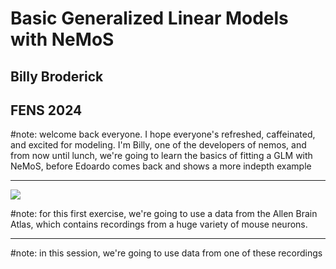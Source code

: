 # Basic Generalized Linear Models with NeMoS

## Billy Broderick
## FENS 2024

#note: welcome back everyone. I hope everyone's refreshed, caffeinated, and excited for modeling. I'm Billy, one of the developers of nemos, and from now until lunch, we're going to learn the basics of fitting a GLM with NeMoS, before Edoardo comes back and shows a more indepth example

---

![](https://users.flatironinstitute.org/~wbroderick/presentations_assets/fens-2024/allen_brain_map.png)

#note: for this first exercise, we're going to use a data from the Allen Brain Atlas, which contains recordings from a huge variety of mouse neurons.

---

<div data-animate data-load="https://users.flatironinstitute.org/~wbroderick/presentations_assets/fens-2024/allen_data.svg" crossorigin="anonymous">
<!-- <div data-animate data-load="/assets/fens_images/allen_data.svg" > -->
<!-- {"setup": [
{"element": "#rect712", "modifier": "attr", "parameters": [ {"class": "fragment appear-disappear", "data-fragment-index": "0"} ]},
{"element": "#rect1342", "modifier": "attr", "parameters": [ {"class": "fragment appear-disappear", "data-fragment-index": "1"} ]}
]} -->
</div>

#note: in this session, we're going to use data from one of these recordings
